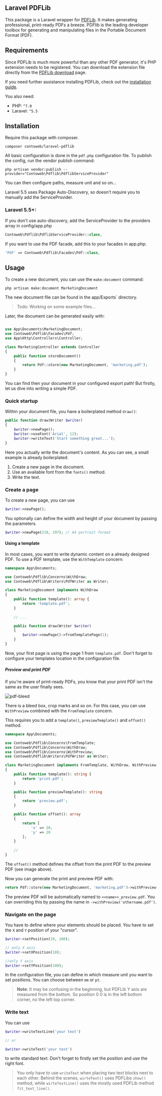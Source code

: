 ## Laravel PDFLib

This package is a Laravel wrapper for [PDFLib](https://www.pdflib.com/products/pdflib-family/overview/).
It makes generating professional, print-ready PDFs a breeze.
PDFlib is the leading developer toolbox for generating and manipulating files in the Portable Document Format (PDF).

## Requirements
Since PDFLib is much more powerful than any other PDF generator, it's PHP extension needs to be registered.
You can download the extension file directly from the [PDFLib download](https://www.pdflib.com/download/pdflib-product-family/) page.

If you need further assistance installing PDFLib, check out the [installation guide](https://www.pdflib.com/fileadmin/pdflib/pdf/support/PDFlib-in-PHP-HowTo.pdf).

You also need:
* PHP: `^7.0`
* Laravel: `^5.5`

## Installation

Require this package with composer.

```shell
composer contoweb/laravel-pdflib
```

All basic configuration is done in the `pdf.php` configuration file.
To publish the config, run the vendor publish command:

```
php artisan vendor:publish --provider="Contoweb\Pdflib\PdflibServiceProvider"
```

You can then configure paths, measure unit and so on...

Laravel 5.5 uses Package Auto-Discovery, so doesn't require you to manually add the ServiceProvider.

### Laravel 5.5+:

If you don't use auto-discovery, add the ServiceProvider to the providers array in config/app.php

```php
Contoweb\Pdflib\PdflibServiceProvider::class,
```

If you want to use the PDF facade, add this to your facades in app.php:

```php
'Pdf' => Contoweb\Pdflib\Facades\Pdf::class,
```

## Usage

To create a new document, you can use the `make:document` command:
```shell
php artisan make:document MarketingDocument
```

The new document file can be found in the app/Exports` directory.

> Todo: Working on some example files...

Later, the document can be generated easily with:

```php

use App\Documents\MarketingDocument;
use Contoweb\Pdflib\Facades\Pdf;
use App\Http\Controllers\Controller;

class MarketingController extends Controller 
{
    public function storeDocument() 
    {
        return Pdf::store(new MarketingDocument, 'marketing.pdf');
    }
}
```

You can find then your document in your configured export path!
But firstly, let us dive into writing a simple PDF.

### Quick startup
Within your document file, you have a boilerplated method `draw()`:

```php
public function draw(Writer $writer)
{
    $writer->newPage();
    $writer->useFont('Arial', 12);
    $writer->writeText('Start something great...');
}
```

Here you actually write the document's content. As you can see, a small example is already boilerplated:

1. Create a new page in the document.
2. Use an available font from the `fonts()` method.
3. Write the text. 


### Create a page
To create a new page, you can use
```php
$writer->newPage();
```

You optionally can define the width and height of your document by passing the parameters.

```php
$writer->newPage(210, 297); // A4 portrait format 
```

#### Using a template
In most cases, you want to write dynamic content on a already designed PDF.
To use a PDF template, use the `WithTemplate` concern:

```php
namespace App\Documents;

use Contoweb\Pdflib\Concerns\WithDraw;
use Contoweb\Pdflib\Writers\PdfWriter as Writer;

class MarketingDocument implements WithDraw
{
    public function template(): array {
        return 'template.pdf';
    }
    
    // ...

    public function draw(Writer $writer)
    {
        $writer->newPage()->fromTemplatePage(1);
    }
}
```

Now, your first page is using the page 1 from `template.pdf`. Don't forget to configure your templates location in the configuration file.

##### Preview and print PDF
If you're aware of print-ready PDFs, you know that your print PDF isn't the same as the user finally sees.

![pdf-bleed](https://user-images.githubusercontent.com/13394801/65696401-6e6fdc00-e079-11e9-96fa-86e9d40d6aa1.jpg)

There is a bleed box, crop marks and so on. For this case, you can use `WithPreview` combined with the `FromTemplate` concern.

This requires you to add a `template()`, `previewTemplate()` and `offset()` method.

```php
namespace App\Documents;

use Contoweb\Pdflib\Concerns\FromTemplate;
use Contoweb\Pdflib\Concerns\WithDraw;
use Contoweb\Pdflib\Concerns\WithPreview;
use Contoweb\Pdflib\Writers\PdfWriter as Writer;

class MarketingDocument implements FromTemplate, WithDraw, WithPreview
{
    public function template(): string {
        return 'print.pdf';
    }

    public function previewTemplate(): string
    {
        return 'preview.pdf';
    }

    public function offset(): array
    {
        return [
            'x' => 20,
            'y' => 20
        ];
    }
    
    //
}
```

The `offset()` method defines the offset from the print PDF to the preview PDF (see image above).

Now you can generate the print and preview PDF with:
```php
return Pdf::store(new MarketingDocument, 'marketing.pdf')->withPreview();
```

The preview PDF will be automatically named to `<<name>>_preview.pdf`. 
You can overriding this by passing the name in `->withPreview('othername.pdf')`.

### Navigate on the page
You have to define where your elements should be placed. You have to set the `X` and `Y` position of your "cursor".
```php
$writer->setPosition(10, 100);

// only X axis
$writer->setXPosition(10);

//only Y axis
$writer->setYPosition(100);

```

In the configuration file, you can define in which measure unit you want to set positions. You can choose between `mm` or `pt`.

> **Note**: It may be confusing in the beginning, but PDFLib Y axis are measured from the bottom.
So position 0 0 is in the left bottom corner, no the left top corner.


### Write text
You can use
```php
$writer->writeTextLine('your text')

// or

$writer->writeText('your text')

```

to write standard text. 
Don't forget to firstly set the position and use the right font.

> You only have to use `writeText` when placing two text blocks next to each other.
Behind the scenes, `wirteText()` uses PDFLibs `show()` method, while `wirteTextLine()` uses the mostly used PDFLib method `fit_text_line()`.




